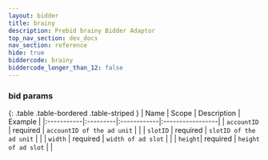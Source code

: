 ```yaml
---
layout: bidder
title: brainy
description: Prebid brainy Bidder Adaptor
top_nav_section: dev_docs
nav_section: reference
hide: true
biddercode: brainy
biddercode_longer_than_12: false
---
```


### bid params

{: .table .table-bordered .table-striped }
| Name | Scope | Description | Example |
|:-----------|:---------|:------------|:-----------------|
| `accountID` | required | `accountID of the ad unit` | |
| `slotID` | required | `slotID of the ad unit` | |
| `width` | required | `width of ad slot` | |
| `height`| required | `height of ad slot` | |
